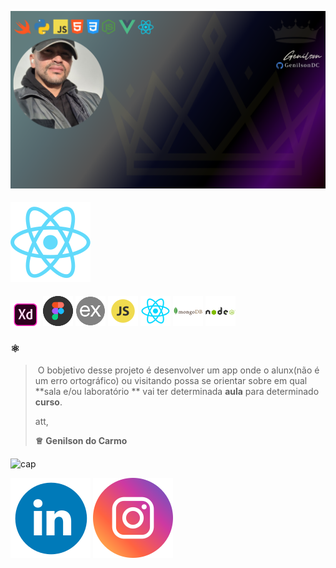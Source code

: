 ![GenilsonDC Banner](Documentation/GitGenilsonDC.png)

####  ![ App Logo](Documentation/react.png)       

<p align="left">
  <img src="https://github.com/GenilsonDC/Skills_icons_48x48/blob/main/icons/adobeXD.png?raw=true"  alt="Adobre XD" /> <img src="https://github.com/GenilsonDC/Skills_icons_48x48/blob/main/icons/figma.png?raw=true"  alt="figma" /> <img src="https://github.com/GenilsonDC/Skills_icons_48x48/blob/main/icons/express.png?raw=true"  alt="express" />  <img src="https://github.com/GenilsonDC/Skills_icons_48x48/blob/main/icons/javascript.png?raw=true"  alt="javascript" /> <img src="https://github.com/GenilsonDC/Skills_icons_48x48/blob/main/icons/react.png?raw=true"  alt="react react native" /> <img src="https://github.com/GenilsonDC/Skills_icons_48x48/blob/main/icons/mongodb.png?raw=true"  alt="mongoDB" /> <img src="https://github.com/GenilsonDC/Skills_icons_48x48/blob/main/icons/nodejs.png?raw=true"  alt="Node" /> </p>


 

###     ⚛️  

>  ​	 O bobjetivo desse projeto é desenvolver um app onde o alunx(não é um erro ortográfico) ou visitando possa se orientar sobre em qual **sala e/ou laboratório ** vai ter determinada **aula**  para determinado **curso**.
>
>   att,
>
>  **♕** **Genilson do Carmo**

####  





 ![cap](Documentation/app_Fatec.gif)

 

 



[![linkedin](Documentation/linkedin_icon.png)](https://www.linkedin.com/in/genilson-do-carmo-8a42b89a/)             [![instagrm](Documentation/instag.png)](https://www.instagram.com/genilson_carmo/) 
